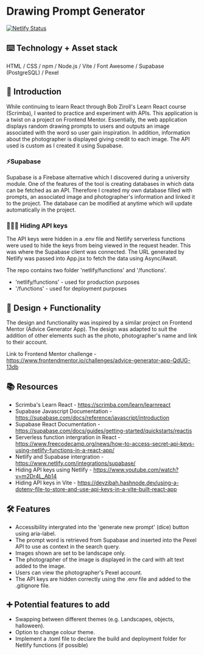 # Drawing Prompt Generator
[![Netlify Status](https://api.netlify.com/api/v1/badges/739de898-9f03-4a36-aa2a-f7843daed5bf/deploy-status)](https://app.netlify.com/sites/kareenapatel-drawingpromptgenerator/deploys)


## ⌨️ Technology + Asset stack
HTML / CSS / npm / Node.js / Vite / Font Awesome / Supabase (PostgreSQL) / Pexel

## 🍼 Introduction
While continuing to learn React through Bob Ziroll's Learn React course (Scrimba), I wanted to practice and experiment with APIs. This application is a twist on a project on Frontend Mentor. Essentially, the web application displays random drawing prompts to users and outputs an image associated with the word so user gain inspiration. In addition, information about the photographer is displayed giving credit to each image. The API used is custom as I created it using Supabase.

### ⚡Supabase
Supabase is a Firebase alternative which I discovered during a university module. One of the features of the tool is creating databases in which data can be fetched as an API. Therefore I created my own database filled with prompts, an associated image and photographer's information and linked it to the project. The database can be modified at anytime which will update automatically in the project. 

### 🕵🏽‍♀️ Hiding API keys
The API keys were hidden in a .env file and Netlify serverless functions were used to hide the keys from being viewed in the request header. This was where the Supabase client was connected. The URL generated by Netlify was passed into App.jsx to fetch the data using Async/Await.

The repo contains two folder 'netlify/functions' and '/functions'. 
- 'netlify/functions' - used for production purposes
- '/functions' - used for deployment purposes  

## 🎨 Design + Functionality
The design and functionality was inspired by a similar project on Frontend Mentor (Advice Generator App). The design was adapted to suit the addition of other elements such as the photo, photographer's name and link to their account. 

Link to Frontend Mentor challenge - https://www.frontendmentor.io/challenges/advice-generator-app-QdUG-13db 

## 📚 Resources
 - Scrimba's Learn React - https://scrimba.com/learn/learnreact
 - Supabase Javascript Documentation - https://supabase.com/docs/reference/javascript/introduction
 - Supabase React Documentation - https://supabase.com/docs/guides/getting-started/quickstarts/reactjs
 - Serverless function intergration in React - https://www.freecodecamp.org/news/how-to-access-secret-api-keys-using-netlify-functions-in-a-react-app/
 - Netlify and Supabase intergration - https://www.netlify.com/integrations/supabase/
 - Hiding API keys using Netlify - https://www.youtube.com/watch?v=m2Dr4L_Ab14
 - Hiding API keys in Vite - https://devzibah.hashnode.dev/using-a-dotenv-file-to-store-and-use-api-keys-in-a-vite-built-react-app

## 🛠️ Features
- Accessibility intergrated into the 'generate new prompt' (dice) button using aria-label.
- The prompt word is retrieved from Supabase and inserted into the Pexel API to use as context in the search query.
- Images shown are set to be landscape only.
- The photographer of the image is displayed in the card with alt text added to the image.
- Users can view the photographer's Pexel account.
- The API keys are hidden correctly using the .env file and added to the .gitignore file. 

## ➕ Potential features to add 
- Swapping between different themes (e.g. Landscapes, objects, halloween).
- Option to change colour theme. 
- Implement a .toml file to declare the build and deployment folder for Netlify functions (if possible)
